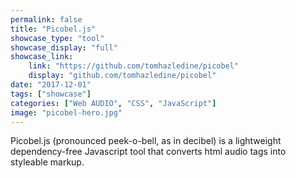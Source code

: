 ```yaml
---
permalink: false
title: "Picobel.js"
showcase_type: "tool"
showcase_display: "full"
showcase_link:
    link: "https://github.com/tomhazledine/picobel"
    display: "github.com/tomhazledine/picobel"
date: "2017-12-01"
tags: ["showcase"]
categories: ["Web AUDIO", "CSS", "JavaScript"]
image: "picobel-hero.jpg"
---
```

Picobel.js (pronounced peek-o-bell, as in decibel) is a lightweight dependency-free Javascript tool that converts html audio tags into styleable markup.